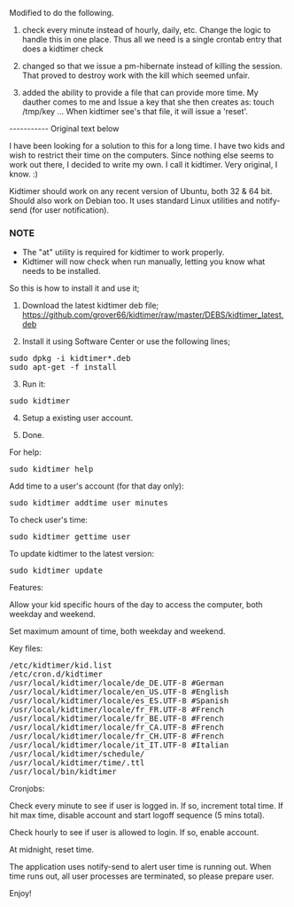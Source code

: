 Modified to do the following.

1) check every minute instead of hourly, daily, etc.  Change the logic to
   handle this in one place.  Thus all we need is a single crontab entry that
   does a kidtimer check

2) changed so that we issue a pm-hibernate instead of killing the session. That proved to destroy work with the kill which seemed unfair.

3) added the ability to provide a file that can provide more time.  My dauther comes to me and Issue a key that she then creates as:  touch /tmp/key ... When kidtimer see's that file, it will issue a 'reset'.


----------- Original text below

I have been looking for a solution to this for a long time. I have two kids and wish to restrict their time on the computers. Since nothing else seems to work out there, I decided to write my own. I call it kidtimer. Very original, I know. :)

Kidtimer should work on any recent version of Ubuntu, both 32 & 64 bit. Should also work on Debian too. It uses standard Linux utilities and notify-send (for user notification).

### NOTE ###
* The "at" utility is required for kidtimer to work properly.
* Kidtimer will now check when run manually, letting you know what needs to be installed.

So this is how to install it and use it;

1. Download the latest kidtimer deb file;
https://github.com/grover66/kidtimer/raw/master/DEBS/kidtimer_latest.deb

2. Install it using Software Center or use the following lines;
<pre>
sudo dpkg -i kidtimer*.deb
sudo apt-get -f install
</pre>

3. Run it:
<pre>
sudo kidtimer
</pre>

4. Setup a existing user account.

5. Done.

For help:
<pre>
sudo kidtimer help
</pre>

Add time to a user's account (for that day only):
<pre>
sudo kidtimer addtime user minutes
</pre>

To check user's time:
<pre>
sudo kidtimer gettime user
</pre>

To update kidtimer to the latest version:
<pre>
sudo kidtimer update
</pre>


Features:

Allow your kid specific hours of the day to access the computer, both weekday and weekend.

Set maximum amount of time, both weekday and weekend.

Key files:
<pre>
/etc/kidtimer/kid.list
/etc/cron.d/kidtimer
/usr/local/kidtimer/locale/de_DE.UTF-8 #German
/usr/local/kidtimer/locale/en_US.UTF-8 #English
/usr/local/kidtimer/locale/es_ES.UTF-8 #Spanish
/usr/local/kidtimer/locale/fr_FR.UTF-8 #French
/usr/local/kidtimer/locale/fr_BE.UTF-8 #French
/usr/local/kidtimer/locale/fr_CA.UTF-8 #French
/usr/local/kidtimer/locale/fr_CH.UTF-8 #French
/usr/local/kidtimer/locale/it_IT.UTF-8 #Italian
/usr/local/kidtimer/schedule/<user>
/usr/local/kidtimer/time/<user>.ttl
/usr/local/bin/kidtimer
</pre>

Cronjobs:

Check every minute to see if user is logged in. If so, increment total time. If hit max time, disable account and start logoff sequence (5 mins total).

Check hourly to see if user is allowed to login. If so, enable account.

At midnight, reset time.

The application uses notify-send to alert user time is running out. When time runs out, all user processes are terminated, so please prepare user.

Enjoy!
